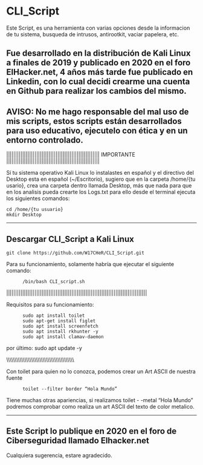# CLI_Script

Este Script, es una herramienta con varias opciones desde la informacion de tu sistema, busqueda de intrusos, antirootkit, vaciar papelera, etc.

Fue desarrollado en la distribución de Kali Linux a finales de 2019 y publicado en 2020 en el foro ElHacker.net, 4 años más tarde fue publicado en Linkedin, con lo cual decidi crearme una cuenta en Github para realizar los cambios del mismo.
----------------------------------------------------------------------
AVISO: No me hago responsable del mal uso de mis scripts, estos scripts 
están desarrollados para uso educativo, ejecutelo con ética y en un entorno controlado.
----------------------------------------------------------------------

|||||||||||||||||||||||||||||||||||||||||||||||||||||
                    IMPORTANTE
|||||||||||||||||||||||||||||||||||||||||||||||||||||

Sí tu sistema operativo Kali Linux lo instalastes en español y el directivo del Desktop esta en español (~/Escritorio), sugiero que en la carpeta /home/{tu usario}, crea una carpeta dentro llamada Desktop, más que nada para que en los analisis pueda crearte los Logs.txt
para ello desde el terminal ejecuta los siguientes comandos:

```
cd /home/{tu usuario}
mkdir Desktop
```
----------------------------------------------------------
Descargar CLI_Script a Kali Linux
----------------------------------------------------------
```
git clone https://github.com/W17CHeR/CLI_Script.git
```
Para su funcionamiento, solamente habría que ejecutar el siguiente comando:
          
          /bin/bash CLI_script.sh

||||||||||||||||||||||||||||||||||||||||||||||||||||||||||||||||||||||||||||||||

Requisitos para su funcionamiento:

          sudo apt install toilet
          sudo apt-get install figlet
          sudo apt install screenfetch
          sudo apt install rkhunter -y
          sudo apt install clamav-daemon
por último:
          sudo apt update -y
                    
\\\\\\\\\\\\\\\\\\\\\\\\\\\\\\\\\\\\\\\\\\\\\\\\\\\\\\\\\\\\\\\\\\\\\\\\\\\\\\\\\

Con toilet para quien no lo conozca, podemos crear un Art ASCII de nuestra fuente

          toilet --filter border “Hola Mundo”

Tiene muchas otras apariencias, si realizamos toilet - -metal “Hola Mundo” podremos comprobar como realiza un art ASCII del texto de color metalico.

-------------------------------------------------------------------------------
Este Script lo publique en 2020 en el foro de Ciberseguridad llamado Elhacker.net
-------------------------------------------------------------------------------
Cualquiera sugerencia, estare agradecido.

